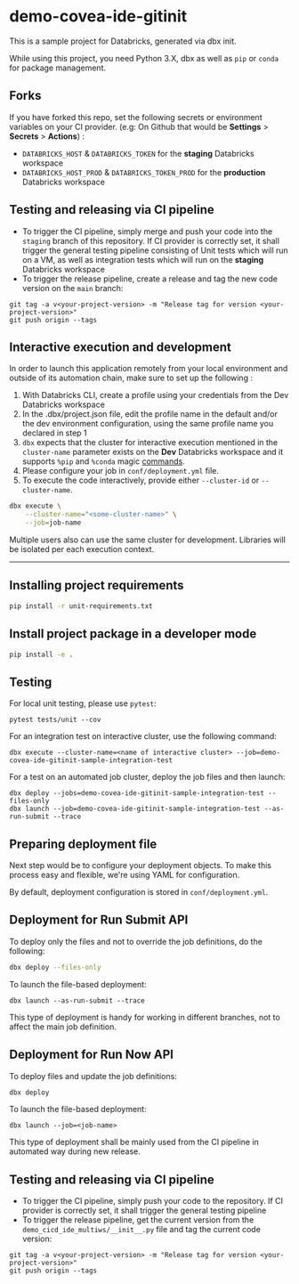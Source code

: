 # demo-covea-ide-gitinit

This is a sample project for Databricks, generated via dbx init.

While using this project, you need Python 3.X, dbx as well as `pip` or `conda` for package management.

## Forks

If you have forked this repo, set the following secrets or environment variables on your CI provider. (e.g: On Github that would be **Settings** > **Secrets** > **Actions**)  :
- `DATABRICKS_HOST` & `DATABRICKS_TOKEN` for the **staging** Databricks workspace 
- `DATABRICKS_HOST_PROD` & `DATABRICKS_TOKEN_PROD` for the **production** Databricks workspace 

## Testing and releasing via CI pipeline

- To trigger the CI pipeline, simply merge and push your code into the `staging` branch of this repository. If CI provider is correctly set, it shall trigger the general testing pipeline consisting of Unit tests which will run on a VM, as well as integration tests which will run on the **staging** Databricks workspace
- To trigger the release pipeline, create a release and tag the new code version on the `main` branch:
```
git tag -a v<your-project-version> -m "Release tag for version <your-project-version>"
git push origin --tags
```

## Interactive execution and development

In order to launch this application remotely from your local environment and outside of its automation chain, make sure to set up the following :
1. With Databricks CLI, create a profile using your credentials from the Dev Databricks workspace
2. In the .dbx/project.json file, edit the profile name in the default and/or the dev environment configuration, using the same profile name you declared in step 1
3. `dbx` expects that the cluster for interactive execution mentioned in the `cluster-name` parameter exists on the **Dev** Databricks workspace and it supports `%pip` and `%conda` magic [commands](https://docs.databricks.com/libraries/notebooks-python-libraries.html).
4. Please configure your job in `conf/deployment.yml` file.
5. To execute the code interactively, provide either `--cluster-id` or `--cluster-name`.
```bash
dbx execute \
    --cluster-name="<some-cluster-name>" \
    --job=job-name
```

Multiple users also can use the same cluster for development. Libraries will be isolated per each execution context.

---------

## Installing project requirements

```bash
pip install -r unit-requirements.txt
```

## Install project package in a developer mode

```bash
pip install -e .
```

## Testing

For local unit testing, please use `pytest`:
```
pytest tests/unit --cov
```

For an integration test on interactive cluster, use the following command:
```
dbx execute --cluster-name=<name of interactive cluster> --job=demo-covea-ide-gitinit-sample-integration-test
```

For a test on an automated job cluster, deploy the job files and then launch:
```
dbx deploy --jobs=demo-covea-ide-gitinit-sample-integration-test --files-only
dbx launch --job=demo-covea-ide-gitinit-sample-integration-test --as-run-submit --trace
```

## Preparing deployment file

Next step would be to configure your deployment objects. To make this process easy and flexible, we're using YAML for configuration.

By default, deployment configuration is stored in `conf/deployment.yml`.

## Deployment for Run Submit API

To deploy only the files and not to override the job definitions, do the following:

```bash
dbx deploy --files-only
```

To launch the file-based deployment:
```
dbx launch --as-run-submit --trace
```

This type of deployment is handy for working in different branches, not to affect the main job definition.

## Deployment for Run Now API

To deploy files and update the job definitions:

```bash
dbx deploy
```

To launch the file-based deployment:
```
dbx launch --job=<job-name>
```

This type of deployment shall be mainly used from the CI pipeline in automated way during new release.


## Testing and releasing via CI pipeline

- To trigger the CI pipeline, simply push your code to the repository. If CI provider is correctly set, it shall trigger the general testing pipeline
- To trigger the release pipeline, get the current version from the `demo_cicd_ide_multiws/__init__.py` file and tag the current code version:
```
git tag -a v<your-project-version> -m "Release tag for version <your-project-version>"
git push origin --tags
```

